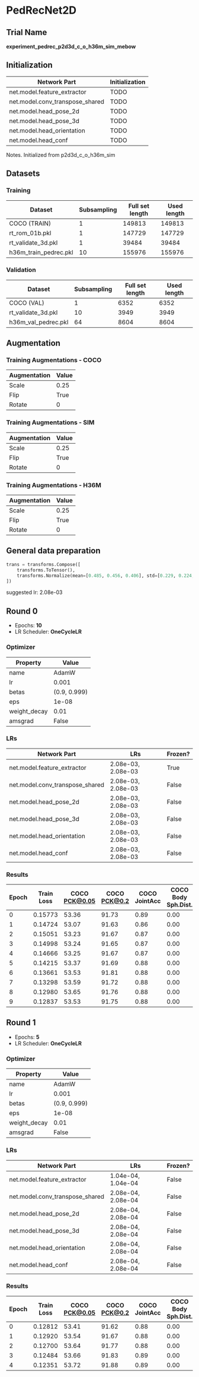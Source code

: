 # PedRecNet2D
## Trial Name
**experiment_pedrec_p2d3d_c_o_h36m_sim_mebow**
## Initialization
| Network Part                   | Initialization                                               |
| ------------------------------ | ------------------------------------------------------------ |
| net.model.feature_extractor    | TODO                                                         |
| net.model.conv_transpose_shared | TODO                                                         |
| net.model.head_pose_2d         | TODO                                                         |
| net.model.head_pose_3d         | TODO                                                         |
| net.model.head_orientation     | TODO                                                         |
| net.model.head_conf            | TODO                                                         |
Notes. Initialized from p2d3d_c_o_h36m_sim
## Datasets
### Training
| Dataset                   | Subsampling | Full set length | Used length |
| ------------------------- | ----------- | --------------- | ----------- |
| COCO (TRAIN)              | 1           | 149813          | 149813      |
| rt_rom_01b.pkl            | 1           | 147729          | 147729      |
| rt_validate_3d.pkl        | 1           | 39484           | 39484       |
| h36m_train_pedrec.pkl     | 10          | 155976          | 155976      |
### Validation
| Dataset                   | Subsampling | Full set length | Used length |
| ------------------------- | ----------- | --------------- | ----------- |
| COCO (VAL)                | 1           | 6352            | 6352        |
| rt_validate_3d.pkl        | 10          | 3949            | 3949        |
| h36m_val_pedrec.pkl       | 64          | 8604            | 8604        |
## Augmentation
### Training Augmentations - COCO
| Augmentation              | Value                     |
| ------------------------- | ------------------------- |
| Scale                     | 0.25                      |
| Flip                      | True                      |
| Rotate                    | 0                         |
### Training Augmentations - SIM
| Augmentation              | Value                     |
| ------------------------- | ------------------------- |
| Scale                     | 0.25                      |
| Flip                      | True                      |
| Rotate                    | 0                         |
### Training Augmentations - H36M
| Augmentation              | Value                     |
| ------------------------- | ------------------------- |
| Scale                     | 0.25                      |
| Flip                      | True                      |
| Rotate                    | 0                         |
## General data preparation
```python
trans = transforms.Compose([
    transforms.ToTensor(),
    transforms.Normalize(mean=[0.485, 0.456, 0.406], std=[0.229, 0.224, 0.225])
])
```
suggested lr: 2.08e-03
## Round 0
- Epochs: **10**
- LR Scheduler: **OneCycleLR**
### Optimizer
| Property                  | Value                     |
| ------------------------- | ------------------------- |
| name                      | AdamW                     |
| lr                        | 0.001                     |
| betas                     | (0.9, 0.999)              |
| eps                       | 1e-08                     |
| weight_decay              | 0.01                      |
| amsgrad                   | False                     |
### LRs
| Network Part              | LRs                  | Frozen? |
| ------------------------- | -------------------- | ------- |
| net.model.feature_extractor | 2.08e-03, 2.08e-03   | True    |
| net.model.conv_transpose_shared | 2.08e-03, 2.08e-03   | False   |
| net.model.head_pose_2d    | 2.08e-03, 2.08e-03   | False   |
| net.model.head_pose_3d    | 2.08e-03, 2.08e-03   | False   |
| net.model.head_orientation | 2.08e-03, 2.08e-03   | False   |
| net.model.head_conf       | 2.08e-03, 2.08e-03   | False   |
### Results
| Epoch | Train Loss | COCO PCK@0.05 | COCO PCK@0.2 | COCO JointAcc | COCO Body Sph.Dist. | COCO Body.Phi.Ang.Dist. | COCO Head Sph.Dist. | COCO Head.Phi.Ang.Dist. | COCO Val Loss | COCO Val Time | SIM PCK@0.05 | SIM PCK@0.2 | SIM MPJPE | SIM MRCJP | SIM MRCD | SIM JointAcc | SIM Body Sph.Dist. | SIM Body.Phi.Ang.Dist. | SIM Head Sph.Dist. | SIM Head.Phi.Ang.Dist. | SIM Val Loss | SIM Val Time | H36M PCK@0.05 | H36M PCK@0.2 | H36M MPJPE | H36M MRCJP | H36M MRCD | H36M JointAcc | H36M Val Loss | H36M Val Time | Train Time |
| ----- | ---------- | ------------- | ------------ | ------------- | ------------------- | ----------------------- | ------------------- | ----------------------- | ------------- | ------------- | ------------ | ----------- | --------- | --------- | -------- | ------------ | ------------------ | ---------------------- | ------------------ | ---------------------- | ------------ | ------------ | ------------- | ------------ | ---------- | ---------- | --------- | ------------- | ------------- | ------------- | ---------- |
| 0     | 0.15773    | 53.36         | 91.73        | 0.89          | 0.00                | 0.36                    | 0.00                | 0.00                    | 0.6806        | 0:00:12       | 95.57        | 99.99       | 18.27     | 0.84      | 0.95     | 1.00         | 0.38               | 0.40                   | 0.53               | 0.54                   | 0.1544       | 0:00:11      | 60.59         | 92.58        | 64.51      | 0.79       | 0.92      | 1.00          | 0.1500        | 0:00:16       | 0:29:59    |
| 1     | 0.14724    | 53.07         | 91.63        | 0.86          | 0.00                | 0.21                    | 0.00                | 0.00                    | 0.6451        | 0:00:11       | 95.21        | 99.99       | 20.32     | 0.83      | 0.94     | 1.00         | 0.08               | 0.08                   | 0.13               | 0.12                   | 0.0924       | 0:00:10      | 60.37         | 92.51        | 64.98      | 0.79       | 0.92      | 1.00          | 0.1513        | 0:00:16       | 0:29:33    |
| 2     | 0.15051    | 53.23         | 91.67        | 0.87          | 0.00                | 0.20                    | 0.00                | 0.00                    | 0.6324        | 0:00:11       | 94.80        | 99.98       | 21.07     | 0.83      | 0.94     | 1.00         | 0.09               | 0.09                   | 0.12               | 0.11                   | 0.0934       | 0:00:10      | 60.41         | 92.49        | 66.09      | 0.79       | 0.92      | 1.00          | 0.1509        | 0:00:16       | 0:29:34    |
| 3     | 0.14998    | 53.24         | 91.65        | 0.87          | 0.00                | 0.20                    | 0.00                | 0.00                    | 0.6247        | 0:00:12       | 95.27        | 99.98       | 19.97     | 0.83      | 0.94     | 1.00         | 0.08               | 0.08                   | 0.11               | 0.10                   | 0.0892       | 0:00:10      | 60.56         | 92.53        | 67.39      | 0.79       | 0.92      | 1.00          | 0.1499        | 0:00:16       | 0:30:23    |
| 4     | 0.14666    | 53.25         | 91.67        | 0.87          | 0.00                | 0.20                    | 0.00                | 0.00                    | 0.6184        | 0:00:11       | 95.68        | 99.99       | 19.28     | 0.83      | 0.94     | 1.00         | 0.13               | 0.14                   | 0.14               | 0.14                   | 0.0982       | 0:00:10      | 60.26         | 92.54        | 64.57      | 0.79       | 0.92      | 1.00          | 0.1497        | 0:00:16       | 0:29:42    |
| 5     | 0.14215    | 53.37         | 91.69        | 0.88          | 0.00                | 0.19                    | 0.00                | 0.00                    | 0.5947        | 0:00:12       | 95.79        | 99.98       | 18.41     | 0.85      | 0.95     | 1.00         | 0.06               | 0.06                   | 0.13               | 0.12                   | 0.0892       | 0:00:10      | 60.44         | 92.58        | 65.04      | 0.79       | 0.92      | 1.00          | 0.1481        | 0:00:16       | 0:29:50    |
| 6     | 0.13661    | 53.53         | 91.81        | 0.88          | 0.00                | 0.19                    | 0.00                | 0.00                    | 0.5891        | 0:00:12       | 96.34        | 99.99       | 17.54     | 0.85      | 0.95     | 1.00         | 0.06               | 0.06                   | 0.09               | 0.09                   | 0.0804       | 0:00:10      | 60.53         | 92.49        | 65.17      | 0.79       | 0.92      | 1.00          | 0.1501        | 0:00:16       | 0:29:59    |
| 7     | 0.13298    | 53.59         | 91.72        | 0.88          | 0.00                | 0.19                    | 0.00                | 0.00                    | 0.5897        | 0:00:11       | 96.41        | 99.99       | 16.74     | 0.85      | 0.95     | 1.00         | 0.05               | 0.05                   | 0.08               | 0.08                   | 0.0766       | 0:00:10      | 60.87         | 92.61        | 65.13      | 0.79       | 0.92      | 1.00          | 0.1492        | 0:00:16       | 0:29:35    |
| 8     | 0.12980    | 53.65         | 91.76        | 0.88          | 0.00                | 0.18                    | 0.00                | 0.00                    | 0.5840        | 0:00:11       | 96.52        | 99.99       | 16.26     | 0.86      | 0.95     | 1.00         | 0.05               | 0.05                   | 0.07               | 0.07                   | 0.0742       | 0:00:10      | 60.82         | 92.59        | 64.35      | 0.79       | 0.92      | 1.00          | 0.1482        | 0:00:16       | 0:29:36    |
| 9     | 0.12837    | 53.53         | 91.75        | 0.88          | 0.00                | 0.18                    | 0.00                | 0.00                    | 0.5826        | 0:00:11       | 96.60        | 99.99       | 16.10     | 0.86      | 0.95     | 1.00         | 0.05               | 0.05                   | 0.07               | 0.06                   | 0.0733       | 0:00:11      | 60.90         | 92.62        | 64.50      | 0.79       | 0.92      | 1.00          | 0.1485        | 0:00:16       | 0:30:00    |
## Round 1
- Epochs: **5**
- LR Scheduler: **OneCycleLR**
### Optimizer
| Property                  | Value                     |
| ------------------------- | ------------------------- |
| name                      | AdamW                     |
| lr                        | 0.001                     |
| betas                     | (0.9, 0.999)              |
| eps                       | 1e-08                     |
| weight_decay              | 0.01                      |
| amsgrad                   | False                     |
### LRs
| Network Part              | LRs                  | Frozen? |
| ------------------------- | -------------------- | ------- |
| net.model.feature_extractor | 1.04e-04, 1.04e-04   | False   |
| net.model.conv_transpose_shared | 2.08e-04, 2.08e-04   | False   |
| net.model.head_pose_2d    | 2.08e-04, 2.08e-04   | False   |
| net.model.head_pose_3d    | 2.08e-04, 2.08e-04   | False   |
| net.model.head_orientation | 2.08e-04, 2.08e-04   | False   |
| net.model.head_conf       | 2.08e-04, 2.08e-04   | False   |
### Results
| Epoch | Train Loss | COCO PCK@0.05 | COCO PCK@0.2 | COCO JointAcc | COCO Body Sph.Dist. | COCO Body.Phi.Ang.Dist. | COCO Head Sph.Dist. | COCO Head.Phi.Ang.Dist. | COCO Val Loss | COCO Val Time | SIM PCK@0.05 | SIM PCK@0.2 | SIM MPJPE | SIM MRCJP | SIM MRCD | SIM JointAcc | SIM Body Sph.Dist. | SIM Body.Phi.Ang.Dist. | SIM Head Sph.Dist. | SIM Head.Phi.Ang.Dist. | SIM Val Loss | SIM Val Time | H36M PCK@0.05 | H36M PCK@0.2 | H36M MPJPE | H36M MRCJP | H36M MRCD | H36M JointAcc | H36M Val Loss | H36M Val Time | Train Time |
| ----- | ---------- | ------------- | ------------ | ------------- | ------------------- | ----------------------- | ------------------- | ----------------------- | ------------- | ------------- | ------------ | ----------- | --------- | --------- | -------- | ------------ | ------------------ | ---------------------- | ------------------ | ---------------------- | ------------ | ------------ | ------------- | ------------ | ---------- | ---------- | --------- | ------------- | ------------- | ------------- | ---------- |
| 0     | 0.12812    | 53.41         | 91.62        | 0.88          | 0.00                | 0.18                    | 0.00                | 0.00                    | 0.5839        | 0:00:11       | 96.60        | 99.99       | 16.42     | 0.86      | 0.95     | 1.00         | 0.05               | 0.05                   | 0.07               | 0.07                   | 0.0742       | 0:00:10      | 60.80         | 92.56        | 64.84      | 0.79       | 0.92      | 1.00          | 0.1497        | 0:00:16       | 0:34:47    |
| 1     | 0.12920    | 53.54         | 91.67        | 0.88          | 0.00                | 0.18                    | 0.00                | 0.00                    | 0.5840        | 0:00:11       | 96.70        | 99.99       | 16.35     | 0.86      | 0.95     | 1.00         | 0.05               | 0.05                   | 0.07               | 0.07                   | 0.0742       | 0:00:10      | 61.02         | 92.58        | 65.05      | 0.79       | 0.92      | 1.00          | 0.1490        | 0:00:16       | 0:34:46    |
| 2     | 0.12700    | 53.64         | 91.77        | 0.88          | 0.00                | 0.18                    | 0.00                | 0.00                    | 0.5786        | 0:00:11       | 96.86        | 99.99       | 15.76     | 0.86      | 0.95     | 1.00         | 0.05               | 0.05                   | 0.06               | 0.06                   | 0.0719       | 0:00:10      | 61.00         | 92.59        | 64.89      | 0.80       | 0.92      | 1.00          | 0.1492        | 0:00:16       | 0:34:46    |
| 3     | 0.12484    | 53.66         | 91.83        | 0.89          | 0.00                | 0.18                    | 0.00                | 0.00                    | 0.5743        | 0:00:11       | 97.06        | 99.99       | 15.28     | 0.86      | 0.96     | 1.00         | 0.04               | 0.04                   | 0.06               | 0.06                   | 0.0701       | 0:00:10      | 61.11         | 92.62        | 64.66      | 0.80       | 0.92      | 1.00          | 0.1490        | 0:00:16       | 0:34:46    |
| 4     | 0.12351    | 53.72         | 91.88        | 0.89          | 0.00                | 0.18                    | 0.00                | 0.00                    | 0.5733        | 0:00:11       | 97.12        | 99.99       | 15.13     | 0.86      | 0.96     | 1.00         | 0.04               | 0.04                   | 0.06               | 0.06                   | 0.0695       | 0:00:10      | 61.23         | 92.66        | 64.37      | 0.80       | 0.92      | 1.00          | 0.1486        | 0:00:16       | 0:34:46    |
